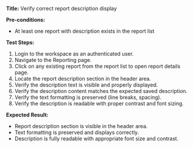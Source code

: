 **Title:** Verify correct report description display

**Pre-conditions:**
* At least one report with description exists in the report list

**Test Steps:**
1. Login to the workspace as an authenticated user.
2. Navigate to the Reporting page.
3. Click on any existing report from the report list to open report details page.
4. Locate the report description section in the header area.
5. Verify the description text is visible and properly displayed.
6. Verify the description content matches the expected saved description.
7. Verify the text formatting is preserved (line breaks, spacing).
8. Verify the description is readable with proper contrast and font sizing.

**Expected Result:**
* Report description section is visible in the header area.
* Text formatting is preserved and displays correctly.
* Description is fully readable with appropriate font size and contrast.